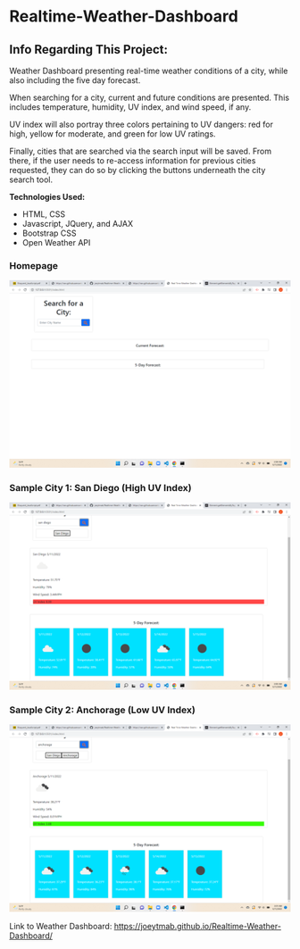 # Realtime-Weather-Dashboard

## Info Regarding This Project:

Weather Dashboard presenting real-time weather conditions of a city, while also including the five day forecast.

When searching for a city, current and future conditions are presented. This includes temperature, humidity, UV index, and wind speed, if any.

UV index will also portray three colors pertaining to UV dangers: red for high, yellow for moderate, and green for low UV ratings.

Finally, cities that are searched via the search input will be saved. From there, if the user needs to re-access information for previous cities requested, they can do so by clicking the buttons underneath the city search tool.

**Technologies Used:**

- HTML, CSS
- Javascript, JQuery, and AJAX
- Bootstrap CSS
- Open Weather API

### Homepage

![Alt Text](./assets/images/weatherproject1.png "homepage") <br />

### Sample City 1: San Diego (High UV Index)

![Alt Text](./assets/images/weatherproject2.png "san diego search") <br />

### Sample City 2: Anchorage (Low UV Index)

![Alt Text](./assets/images/weatherproject3.png "anchorage alaska search") <br />

Link to Weather Dashboard: https://joeytmab.github.io/Realtime-Weather-Dashboard/

